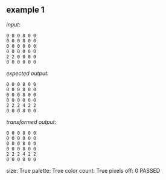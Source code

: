 
## example 1
*input:*
```
0 0 0 8 0 0
0 0 0 8 0 0
0 0 0 0 0 0
0 0 0 0 0 0
2 2 0 0 0 0
0 0 0 0 0 0
```
*expected output:*
```
0 0 0 8 0 0
0 0 0 8 0 0
0 0 0 8 0 0
0 0 0 8 0 0
2 2 2 4 2 2
0 0 0 8 0 0
```
*transformed output:*
```
0 0 0 8 0 0
0 0 0 8 0 0
0 0 0 8 0 0
0 0 0 8 0 0
2 2 2 4 2 2
0 0 0 8 0 0
```
size: True
palette: True
color count: True
pixels off: 0
PASSED

